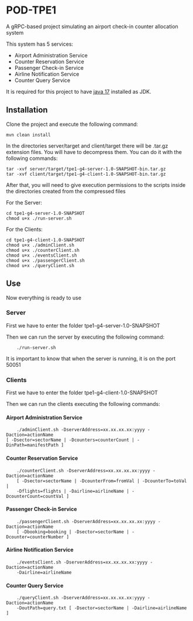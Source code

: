 # POD-TPE1
A gRPC-based project simulating an airport check-in counter allocation system

This system has 5 services:

* Airport Administration Service
* Counter Reservation Service
* Passenger Check-in Service
* Airline Notification Service
* Counter Query Service


It is required for this project to have <u>java 17</u> installed as JDK.

## Installation

Clone the project and execute the following command:
```
mvn clean install
```

In the directories server/target and client/target there will be .tar.gz extension files. You will have to decompress them.
You can do it with the following commands:
```
tar -xvf server/target/tpe1-g4-server-1.0-SNAPSHOT-bin.tar.gz
tar -xvf client/target/tpe1-g4-client-1.0-SNAPSHOT-bin.tar.gz
```

After that, you will need to give execution permissions to the scripts inside the directories created from the compressed files

For the Server:
```
cd tpe1-g4-server-1.0-SNAPSHOT
chmod u+x ./run-server.sh
```

For the Clients:
```
cd tpe1-g4-client-1.0-SNAPSHOT
chmod u+x ./adminClient.sh
chmod u+x ./counterClient.sh
chmod u+x ./eventsClient.sh
chmod u+x ./passengerClient.sh
chmod u+x ./queryClient.sh
```

## Use

Now everything is ready to use

### Server

First we have to enter the folder tpe1-g4-server-1.0-SNAPSHOT

Then we can run the server by executing the following command:
```
    ./run-server.sh
```

It is important to know that when the server is running, it is on the port 50051

### Clients

First we have to enter the folder tpe1-g4-client-1.0-SNAPSHOT

Then we can run the clients executing the following commands:

#### Airport Administration Service
```
    ./adminClient.sh -DserverAddress=xx.xx.xx.xx:yyyy -Daction=actionName 
[ -Dsector=sectorName | -Dcounters=counterCount | -DinPath=manifestPath ]
```

#### Counter Reservation Service
```
    ./counterClient.sh -DserverAddress=xx.xx.xx.xx:yyyy -Daction=actionName 
    [ -Dsector=sectorName | -DcounterFrom=fromVal | -DcounterTo=toVal | 
    -Dflights=flights | -Dairline=airlineName | -DcounterCount=countVal ]
```

#### Passenger Check-in Service
```
    ./passengerClient.sh -DserverAddress=xx.xx.xx.xx:yyyy -Daction=actionName 
    [ -Dbooking=booking | -Dsector=sectorName | -Dcounter=counterNumber ]
```

#### Airline Notification Service
```
    ./eventsClient.sh -DserverAddress=xx.xx.xx.xx:yyyy -Daction=actionName 
    -Dairline=airlineName
```

#### Counter Query Service
```
    ./queryClient.sh -DserverAddress=xx.xx.xx.xx:yyyy -Daction=actionName 
    -DoutPath=query.txt [ -Dsector=sectorName | -Dairline=airlineName ]
```
